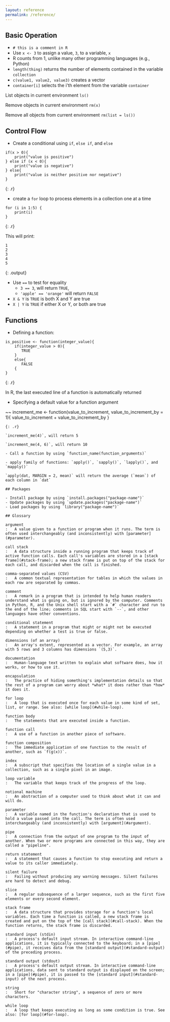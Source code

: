 ```yaml
---
layout: reference
permalink: /reference/
---
```


## Basic Operation

- `# this is a comment in R`
- Use `x <- 3` to assign a value, `3`,  to a variable, `x`
- R counts from 1, unlike many other programming languages (e.g., Python)
- `length(thing)` returns the number of elements contained in the variable
  `collection`
- `c(value1, value2, value3)` creates a vector
- `container[i]` selects the i'th element from the variable `container`

List objects in current environment
`ls()`

Remove objects in current environment
`rm(x)`

Remove all objects from current environment
`rm(list = ls())`

## Control Flow

- Create a conditional using `if`, `else if`, and `else`

~~~
if(x > 0){
	print("value is positive")
} else if (x < 0){
	print("value is negative")
} else{
	print("value is neither positive nor negative")
}
~~~
{: .r}

- create a `for` loop to process elements in a collection one at a time

~~~
for (i in 1:5) {
	print(i)
}
~~~
{: .r}

This will print:

~~~
1
2
3
4
5
~~~
{: .output}


- Use `==` to test for equality
  - `3 == 3`, will return `TRUE`,
  - `'apple' == 'orange'` will return `FALSE`
- `X & Y` is `TRUE` is both X and Y are true
- `X | Y` is `TRUE` if either X or Y, or both are true

## Functions

- Defining a function:

~~~
is_positive <- function(integer_value){
	if(integer_value > 0){
	   TRUE
	}
	else{
	   FALSE
	{
}
~~~
{: .r}

In R, the last executed line of a function is automatically returned

- Specifying a default value for a function argument

~~
increment_me <- function(value_to_increment, value_to_increment_by = 1){
	value_to_increment + value_to_increment_by
}
~~~
{: .r}

`increment_me(4)`, will return 5

`increment_me(4, 6)`, will return 10

- Call a function by using `function_name(function_arguments)`

- apply family of functions: `apply()`, `sapply()`, `lapply()`, and `mapply()`

`apply(dat, MARGIN = 2, mean)` will return the average (`mean`) of each column in `dat`

## Packages

- Install package by using `install.packages("package-name")`
- Update packages by using `update.packages("package-name")`
- Load packages by using `library("package-name")`

## Glossary

argument
:   A value given to a function or program when it runs. The term is often used interchangeably (and inconsistently) with [parameter](#parameter).

call stack
:   A data structure inside a running program that keeps track of active function calls. Each call's variables are stored in a [stack frame](#stack-frame); a new stack frame is put on top of the stack for each call, and discarded when the call is finished.

comma-separated values (CSV)
:   A common textual representation for tables in which the values in each row are separated by commas.

comment
:   A remark in a program that is intended to help human readers understand what is going on, but is ignored by the computer. Comments in Python, R, and the Unix shell start with a `#` character and run to the end of the line; comments in SQL start with `--`, and other languages have other conventions.

conditional statement
:   A statement in a program that might or might not be executed depending on whether a test is true or false.

dimensions (of an array)
:   An array's extent, represented as a vector. For example, an array with 5 rows and 3 columns has dimensions `(5,3)`.

documentation
:   Human-language text written to explain what software does, how it works, or how to use it.

encapsulation
:   The practice of hiding something's implementation details so that the rest of a program can worry about *what* it does rather than *how* it does it.

for loop
:   A loop that is executed once for each value in some kind of set, list, or range. See also: [while loop](#while-loop).

function body
:   The statements that are executed inside a function.

function call
:   A use of a function in another piece of software.

function composition
:   The immediate application of one function to the result of another, such as `f(g(x))`.

index
:   A subscript that specifies the location of a single value in a collection, such as a single pixel in an image.

loop variable
:   The variable that keeps track of the progress of the loop.

notional machine
:   An abstraction of a computer used to think about what it can and will do.

parameter
:   A variable named in the function's declaration that is used to hold a value passed into the call. The term is often used interchangeably (and inconsistently) with [argument](#argument).

pipe
:   A connection from the output of one program to the input of another. When two or more programs are connected in this way, they are called a "pipeline".

return statement
:   A statement that causes a function to stop executing and return a value to its caller immediately.

silent failure
:   Failing without producing any warning messages. Silent failures are hard to detect and debug.

slice
:   A regular subsequence of a larger sequence, such as the first five elements or every second element.

stack frame
:   A data structure that provides storage for a function's local variables. Each time a function is called, a new stack frame is created and put on the top of the [call stack](#call-stack). When the function returns, the stack frame is discarded.

standard input (stdin)
:   A process's default input stream. In interactive command-line applications, it is typically connected to the keyboard; in a [pipe](#pipe), it receives data from the [standard output](#standard-output) of the preceding process.

standard output (stdout)
:   A process's default output stream. In interactive command-line applications, data sent to standard output is displayed on the screen; in a [pipe](#pipe), it is passed to the [standard input](#standard-input) of the next process.

string
:   Short for "character string", a sequence of zero or more characters.

while loop
:   A loop that keeps executing as long as some condition is true. See also: [for loop](#for-loop).
